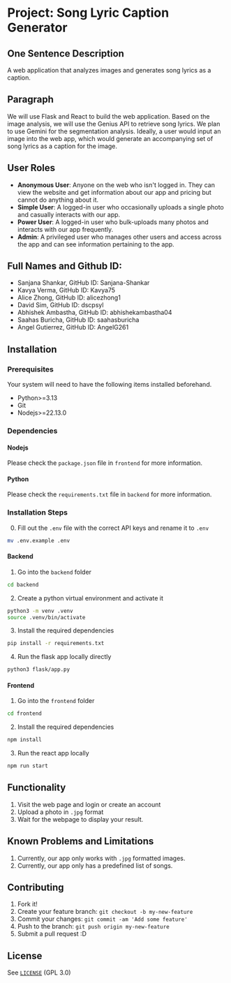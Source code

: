 # Project: Song Lyric Caption Generator 

## One Sentence Description

A web application that analyzes images and generates song lyrics as a caption. 

## Paragraph
We will use Flask and React to build the web application. Based on the image analysis, we will use the Genius API to retrieve song lyrics. We plan to use Gemini for the segmentation analysis. Ideally, a user would input an image into the web app, which would generate an accompanying set of song lyrics as a caption for the image. 

## User Roles
- **Anonymous User**: Anyone on the web who isn't logged in. They can view the website and get information about our app and pricing but cannot do anything about it.
- **Simple User**: A logged-in user who occasionally uploads a single photo and casually interacts with our app.
- **Power User**: A logged-in user who bulk-uploads many photos and interacts with our app frequently.
- **Admin**: A privileged user who manages other users and access across the app and can see information pertaining to the app. 

## Full Names and Github ID: 

- Sanjana Shankar, GitHub ID: Sanjana-Shankar 
- Kavya Verma, GitHub ID: Kavya75 
- Alice Zhong, GitHub ID: alicezhong1 
- David Sim, GitHub ID: dscpsyl 
- Abhishek Ambastha, GitHub ID: abhishekambastha04 
- Saahas Buricha, GitHub ID: saahasburicha 
- Angel Gutierrez, GitHub ID: AngelG261

## Installation

### Prerequisites

Your system will need to have the following items installed beforehand.

- Python>=3.13
- Git
- Nodejs>=22.13.0

### Dependencies

#### Nodejs

Please check the `package.json` file in `frontend` for more information.

#### Python

Please check the `requirements.txt` file in `backend` for more information.

### Installation Steps

0. Fill out the `.env` file with the correct API keys and rename it to `.env`

```sh
mv .env.example .env
```

#### Backend

1. Go into the `backend` folder

```sh
cd backend
```

2. Create a python virtual environment and activate it

```sh
python3 -m venv .venv 
source .venv/bin/activate
```

3. Install the required dependencies

```sh
pip install -r requirements.txt
```

4. Run the flask app locally directly

```sh
python3 flask/app.py
```


#### Frontend

1. Go into the `frontend` folder

```sh
cd frontend
```

2. Install the required dependencies

```sh
npm install
```

3. Run the react app locally

```sh
npm run start
```


## Functionality

1. Visit the web page and login or create an account
2. Upload a photo in `.jpg` format
3. Wait for the webpage to display your result.

## Known Problems and Limitations

1. Currently, our app only works with `.jpg` formatted images.
2. Currently, our app only has a predefined list of songs.


## Contributing
1. Fork it!
2. Create your feature branch: `git checkout -b my-new-feature`
3. Commit your changes: `git commit -am 'Add some feature'`
4. Push to the branch: `git push origin my-new-feature`
5. Submit a pull request :D

## License
See [`LICENSE`](https://github.com/ucsb-cs148-w25/pj02-lyricgenerator/blob/main/LICENSE) (GPL 3.0)
